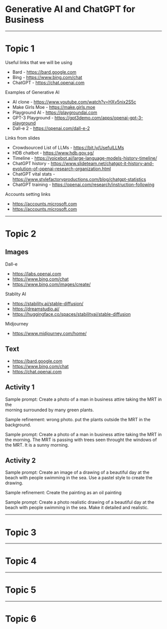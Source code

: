# Generative AI and ChatGPT for Business
---

# Topic 1
Useful links that we will be using
* Bard - https://bard.google.com
* Bing - https://www.bing.com/chat
* ChatGPT - https://chat.openai.com

Examples of Generative AI
* AI clone - https://www.youtube.com/watch?v=HXv5nix2S5c
* Make Girls Moe - https://make.girls.moe
* Playground AI - https://playgroundai.com
* GPT-3 Playground - https://gpt3demo.com/apps/openai-gpt-3-playground
* Dall-e 2 - https://openai.com/dall-e-2


Links from slides
* Crowdsourced List of LLMs - https://bit.ly/UsefulLLMs
* HDB chatbot - https://www.hdb.gov.sg/
* Timeline - https://voicebot.ai/large-language-models-history-timeline/
* ChatGPT history - https://www.slideteam.net/chatgpt-it-history-and-evolution-of-openai-research-organization.html
* ChatGPT vital stats - https://www.stylefactoryproductions.com/blog/chatgpt-statistics
* ChatGPT training - https://openai.com/research/instruction-following 


Accounts setting links
* https://accounts.microsoft.com
* https://accounts.microsoft.com
  
---
# Topic 2

## Images

Dall-e
* https://labs.openai.com
* https://www.bing.com/chat
* https://www.bing.com/images/create/

Stablity AI
* https://stability.ai/stable-diffusion/
* https://dreamstudio.ai/
* https://huggingface.co/spaces/stabilityai/stable-diffusion

Midjourney
* https://www.midjourney.com/home/

## Text

* https://bard.google.com
* https://www.bing.com/chat
* https://chat.openai.com

## Activity 1

Sample prompt:
Create a photo of a man in business attire taking the MRT in the  
morning surrounded by many green plants.

Sample refinement:
wrong photo. put the plants outside the MRT in the background.

Sample prompt:
Create a photo of a man in business attire taking the MRT in the
morning. The MRT is passing with trees seen throught the windows of
the MRT. It is a sunny morning.

## Activity 2

Sample prompt:
Create an image of a drawing of a beautiful day at the beach with
people swimming in the sea. Use a pastel style to create the drawing.

Sample refinement:
Create the painting as an oil painting

Sample prompt:
Create a photo realistic drawing of a beautiful day at the beach with
people swimming in the sea. Make it detailed and realistic.

---
# Topic 3

---
# Topic 4

---
# Topic 5


---
# Topic 6
